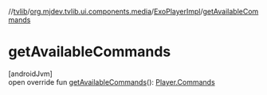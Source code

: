 //[tvlib](../../../index.md)/[org.mjdev.tvlib.ui.components.media](../index.md)/[ExoPlayerImpl](index.md)/[getAvailableCommands](get-available-commands.md)

# getAvailableCommands

[androidJvm]\
open override fun [getAvailableCommands](get-available-commands.md)(): [Player.Commands](https://developer.android.com/reference/kotlin/androidx/media3/common/Player.Commands.html)
